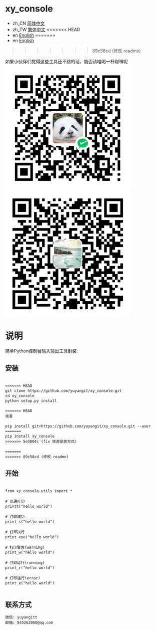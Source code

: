 # xy_console

- zh_CN [简体中文](readme/README_zh_CN.md)
- zh_TW [繁体中文](readme/README_zh_TW.md)
<<<<<<< HEAD
- en [English](readme/README_en.md)
=======
- en [English](README_en.md)
>>>>>>> 89c58cd (修改 readme)

如果小伙伴们觉得这些工具还不错的话，能否请咱喝一杯咖啡呢
![微信](readme/WeChat.png)
![支付宝](readme/Alipay.png)

# 说明
简单Python控制台输入输出工具封装.

## 安装
```

<<<<<<< HEAD
git clone https://github.com/yuyangit/xy_console.git
cd xy_console
python setup.py install

<<<<<<< HEAD
或者

pip install git+https://github.com/yuyangit/xy_console.git --user
=======
pip install xy_console
>>>>>>> 5e3804c (fix 修改安装方式)

=======
>>>>>>> 89c58cd (修改 readme)
```


## 开始


```

from xy_console.utils import *

# 普通打印
printt("hello world")

# 打印成功
print_s("hello world")

# 打印执行
print_exe("hello world")

# 打印警告(warning)
print_w("hello world")

# 打印运行(running)
print_r("hello world")

# 打印运行(error)
print_e("hello world")


```

## 联系方式


```
微信: yuyangitt
邮箱: 845262968@qq.com
```
